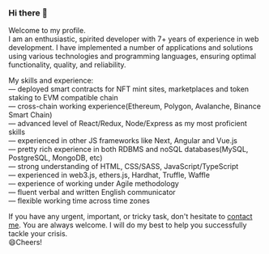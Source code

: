### Hi there 👋

Welcome to my profile.<br>
I am an enthusiastic, spirited developer with 7+ years of experience in web development. I have implemented a number of applications and solutions using various technologies and programming languages, ensuring optimal functionality, quality, and reliability.

My skills and experience:<br>
— deployed smart contracts for NFT mint sites, marketplaces and token staking to EVM compatible chain<br>
— cross-chain working experience(Ethereum, Polygon, Avalanche, Binance Smart Chain)<br>
— advanced level of React/Redux, Node/Express as my most proficient skills<br>
— experienced in other JS frameworks like Next, Angular and Vue.js<br>
— pretty rich experience in both RDBMS and noSQL databases(MySQL, PostgreSQL, MongoDB, etc)<br>
— strong understanding of HTML, CSS/SASS, JavaScript/TypeScript<br>
— experienced in web3.js, ethers.js, Hardhat, Truffle, Waffle<br>
— experience of working under Agile methodology<br>
— fluent verbal and written English communicator<br>
— flexible working time across time zones<br>


If you have any urgent, important, or tricky task, don't hesitate to <a href="mailto:wm111898@gmail.com" target="_blank">contact me</a>. You are always welcome. I will do my best to help you successfully tackle your crisis.<br>
😄Cheers!

<!--
**LucasWongC/lucaswongc** is a ✨ _special_ ✨ repository because its `README.md` (this file) appears on your GitHub profile.

Here are some ideas to get you started:

- 🔭 I’m currently working on ...
- 🌱 I’m currently learning ...
- 👯 I’m looking to collaborate on ...
- 🤔 I’m looking for help with ...
- 💬 Ask me about ...
- 📫 How to reach me: ...
- 😄 Pronouns: ...
- ⚡ Fun fact: ...
-->
